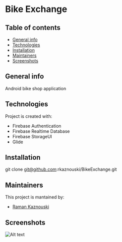# Bike Exchange

## Table of contents
* [General info](#general-info)
* [Technologies](#technologies)
* [Installation](#setup)
* [Maintainers](#maintainers)
* [Screenshots](#screenshots)

## General info
Android bike shop application

## Technologies
Project is created with:
* Firebase Authentication
* Firebase Realtime Database
* Firebase StorageUI
* Glide

## Installation
git clone git@github.com:rkaznouski/BikeExchange.git

## Maintainers
This project is mantained by:
* [Raman Kaznouski](http://github.com/rKaznouski)

## Screenshots
![Alt text](https://firebasestorage.googleapis.com/v0/b/bikeexchange-7fd54.appspot.com/o/Screenshots%2FScreenshot%20(23).png?alt=media&token=4c1a4748-5ea1-48bf-92be-7be1c8ae6f97 "Discounts")
